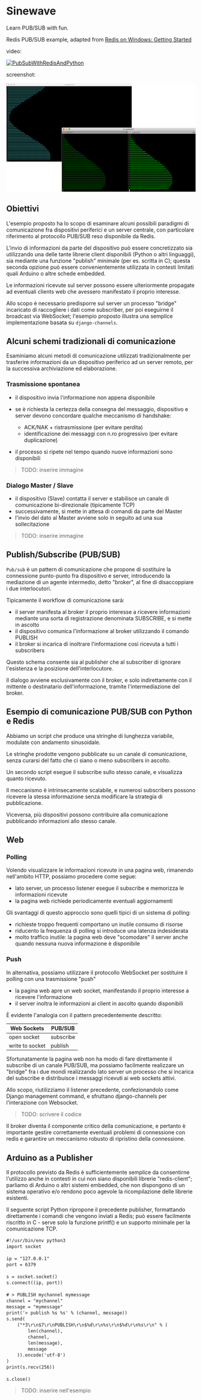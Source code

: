 
Sinewave
========

Learn PUB/SUB with fun.

Redis PUB/SUB example, adapted from [Redis on Windows: Getting Started](https://channel9.msdn.com/Blogs/Interoperability/Redis-on-Windows-Getting-Started)

video:

[![PubSubWithRedisAndPython](https://i.vimeocdn.com/video/738556705_640.webp)](https://player.vimeo.com/video/300250331 "PubSubWithRedisAndPython")

screenshot:

![screenshot](screenshot.png)



## Obiettivi

L'esempio proposto ha lo scopo di esaminare alcuni possibili paradigmi di comunicazione fra dispositivi periferici e un server centrale, con particolare riferimento al protocollo PUB/SUB reso disponibile da Redis.

L'invio di informazioni da parte del dispositivo può essere concretizzato sia utilizzando una delle tante librerie client disponibili (Python o altri linguaggi), sia mediante una funzione "publish" minimale (per es. scritta in C); questa seconda opzione può essere convenientemente utilizzata in contesti limitati quali Arduino o altre schede embedded.

Le informazioni ricevute sul server possono essere ulteriormente propagate ad eventuali clients web che avessero manifestato il proprio interesse.
 
Allo scopo è necessario predisporre sul server  un processo "bridge" incaricato di raccogliere i dati come subscriber, per poi eseguirne il broadcast via WebSocket; l'esempio proposto illustra una semplice implementazione basata su `django-channels`.


## Alcuni schemi tradizionali di comunicazione

Esaminiamo alcuni metodi di comunicazione utilizzati tradizionalmente per trasferire
informazioni da un dispositivo periferico ad un server remoto,
per la successiva archiviazione ed elaborazione.

### Trasmissione spontanea

- il dispositivo invia l'informazione non appena disponibile
- se è richiesta la certezza della consegna del messaggio,
  dispositivo e server devono concordare qualche meccanismo di handshake:

    + ACK/NAK + ristrasmissione (per evitare perdita)
    + identificazione dei messaggi con n.ro progressivo (per evitare duplicazione)

- il processo si ripete nel tempo quando nuove informazioni sono disponibili

>TODO: inserire immagine

### Dialogo Master / Slave

- il dispositivo (Slave) contatta il server e stabilisce un canale di comunicazione
  bi-direzionale (tipicamente TCP)
- successivamente, si mette in attesa di comandi da parte del Master
- l'invio del dato al Master avviene solo in seguito ad una sua sollecitazione

>TODO: inserire immagine

## Publish/Subscribe (PUB/SUB)

`Pub/sub` è un pattern di comunicazione che propone di sostituire la connessione
punto-punto fra dispositivo e server, introducendo la mediazione di un agente
intermedio, detto "broker", al fine di disaccoppiare i due interlocutori.

Tipicamente il workflow di comunicazione sarà:

- il server manifesta al broker il proprio interesse a ricevere informazioni
  mediante una sorta di registrazione denominata SUBSCRIBE, e si mette in ascolto
- il dispositivo comunica l'informazione al broker utilizzando il comando PUBLISH
- il broker si incarica di inoltrare l'informazione così ricevuta a tutti i subscribers

Questo schema consente sia al publisher che al subscriber di ignorare
l'esistenza e la posizione dell'interlocutore.

Il dialogo avviene esclusivamente con il broker, e solo indirettamente con il
mittente o destinatario dell'informazione, tramite l'intermediazione del broker.


## Esempio di comunicazione PUB/SUB con Python e Redis

Abbiamo un script che produce una stringhe di lunghezza variabile, modulate con andamento sinusoidale.

Le stringhe prodotte vengono pubblicate su un canale di comunicazione, senza curarsi del fatto che ci siano o meno subscribers in ascolto.

Un secondo script esegue il subscribe sullo stesso canale, e visualizza quanto ricevuto.

Il meccanismo è intrinsecamente scalabile, e numerosi subscribers possono ricevere la stessa informazione senza modificare la strategia di pubblicazione.

Viceversa, più dispositivi possono contribuire alla comunicazione pubblicando informazioni allo stesso canale.


## Web

### Polling

Volendo visualizzare le informazioni ricevute in una pagina web, rimanendo nell'ambito HTTP, possiamo procedere come segue:

- lato server, un processo listener esegue il subscribe
  e memorizza le informazioni ricevute
- la pagina web richiede periodicamente eventuali aggiornamenti

Gli svantaggi di questo approccio sono quelli tipici di un sistema di polling:

- richieste troppo frequenti comportano un inutile consumo di risorse
- riducento la frequenza di polling si introduce una latenza indesiderata
- molto traffico inutile: la pagina web deve "scomodare" il server anche quando
  nessuna nuova informazione è disponibile

### Push

In alternativa, possiamo utilizzare il protocollo WebSocket per sostituire il
polling con una trasmissione "push"

- la pagina web apre un web socket, manifestando il proprio interesse a ricevere
  l'informazione
- il server inoltra le informazioni ai client in ascolto quando disponibili

È evidente l'analogia con il pattern precedentemente descritto:

| Web Sockets     | PUB/SUB   |
|-----------------|-----------|
| open socket     | subscribe |
| write to socket | publish   |


Sfortunatamente la pagina web non ha modo di fare direttamente il subscribe di un canale PUB/SUB, ma possiamo facilmente realizzare un "bridge" fra i due mondi realizzando lato server un processo che si incarica del subscribe e distribuisce
i messaggi ricevuti ai web sockets attivi.

Allo scopo, riutilizziamo il listener precedente, confezionandolo come Django management command, e sfruttano django-channels per l'interazione con Websocket.

>TODO: scrivere il codice

Il broker diventa il componente critico della comunicazione, e pertanto è importante gestire correttamente eventuali problemi di connessione con redis e garantire un meccanismo robusto di ripristino della connessione.


## Arduino as a Publisher

Il protocollo previsto da Redis è sufficientemente semplice da consentirne l'utilizzo anche in contesti in cui non siano disponibili librerie "redis-client"; parliamo di Arduino o altri sistemi embedded, che non dispongono di un sistema operativo e/o rendono poco agevole la ricompilazione delle librerie esistenti.

Il seguente script Python ripropone il precedente publisher, formattando direttamente i comandi che vengono inviati a Redis; può essere facilmente riscritto in C - serve solo la funzione printf() e un supporto minimale per la comunicazione TCP.


    #!/usr/bin/env python3
    import socket

    ip = "127.0.0.1"
    port = 6379

    s = socket.socket()
    s.connect((ip, port))

    # > PUBLISH mychannel mymessage
    channel = "mychannel"
    message = "mymessage"
    print('> publish %s %s' % (channel, message))
    s.send(
        ("*3\r\n$7\r\nPUBLISH\r\n$%d\r\n%s\r\n$%d\r\n%s\r\n" % (
            len(channel),
            channel,
            len(message),
            message
        )).encode('utf-8')
    )
    print(s.recv(256))

    s.close()

>TODO: inserire nell'esempio

